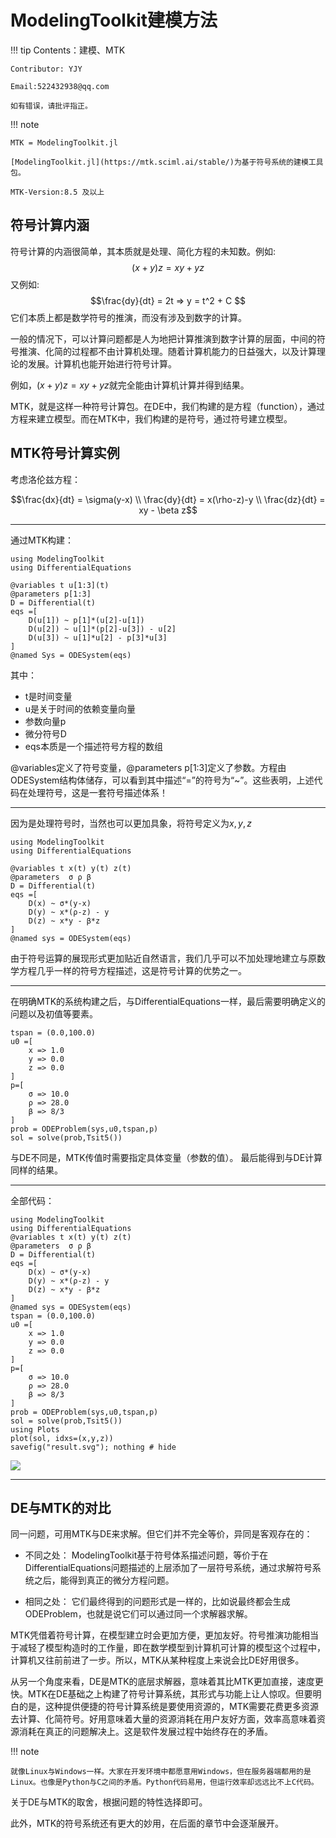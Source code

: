 # ModelingToolkit建模方法

!!! tip
    Contents：建模、MTK

    Contributor: YJY

    Email:522432938@qq.com

    如有错误，请批评指正。

!!! note

    MTK = ModelingToolkit.jl

    [ModelingToolkit.jl](https://mtk.sciml.ai/stable/)为基于符号系统的建模工具包。

    MTK-Version:8.5 及以上

## 符号计算内涵

符号计算的内涵很简单，其本质就是处理、简化方程的未知数。例如:
$$(x+y)z = xy + yz$$
又例如:
$$\frac{dy}{dt} = 2t => y = t^2 + C $$
它们本质上都是数学符号的推演，而没有涉及到数字的计算。

一般的情况下，可以计算问题都是人为地把计算推演到数字计算的层面，中间的符号推演、化简的过程都不由计算机处理。随着计算机能力的日益强大，以及计算理论的发展。计算机也能开始进行符号计算。

例如，$(x+y)z = xy + yz$就完全能由计算机计算并得到结果。

MTK，就是这样一种符号计算包。在DE中，我们构建的是方程（function），通过方程来建立模型。而在MTK中，我们构建的是符号，通过符号建立模型。

## MTK符号计算实例

考虑洛伦兹方程：

```math
\frac{dx}{dt}  = \sigma(y-x) \\ \frac{dy}{dt}  = x(\rho-z)-y \\ \frac{dz}{dt} = xy - \beta z
```

---

通过MTK构建：

```@example lorenz
using ModelingToolkit
using DifferentialEquations

@variables t u[1:3](t)
@parameters p[1:3]
D = Differential(t)
eqs =[
    D(u[1]) ~ p[1]*(u[2]-u[1])
    D(u[2]) ~ u[1]*(p[2]-u[3]) - u[2]
    D(u[3]) ~ u[1]*u[2] - p[3]*u[3]
]
@named Sys = ODESystem(eqs)
```

其中：

* t是时间变量
* u是关于时间的依赖变量向量
* 参数向量p
* 微分符号D
* eqs本质是一个描述符号方程的数组

@variables定义了符号变量，@parameters p[1:3]定义了参数。方程由ODESystem结构体储存，可以看到其中描述“=”的符号为“~”。这些表明，上述代码在处理符号，这是一套符号描述体系！

---

因为是处理符号时，当然也可以更加具象，将符号定义为$x,y,z$

```@example lorenz2
using ModelingToolkit
using DifferentialEquations

@variables t x(t) y(t) z(t)
@parameters  σ ρ β
D = Differential(t)
eqs =[
    D(x) ~ σ*(y-x)
    D(y) ~ x*(ρ-z) - y
    D(z) ~ x*y - β*z
]
@named sys = ODESystem(eqs)
```


由于符号运算的展现形式更加贴近自然语言，我们几乎可以不加处理地建立与原数学方程几乎一样的符号方程描述，这是符号计算的优势之一。

---

在明确MTK的系统构建之后，与DifferentialEquations一样，最后需要明确定义的问题以及初值等要素。

```@example lorenz2
tspan = (0.0,100.0)
u0 =[
    x => 1.0
    y => 0.0
    z => 0.0
]
p=[
    σ => 10.0
    ρ => 28.0
    β => 8/3
]
prob = ODEProblem(sys,u0,tspan,p)
sol = solve(prob,Tsit5())
```

与DE不同是，MTK传值时需要指定具体变量（参数的值）。
最后能得到与DE计算同样的结果。

---

全部代码：

```@example lorenz3
using ModelingToolkit
using DifferentialEquations
@variables t x(t) y(t) z(t)
@parameters  σ ρ β
D = Differential(t)
eqs =[
    D(x) ~ σ*(y-x)
    D(y) ~ x*(ρ-z) - y
    D(z) ~ x*y - β*z
]
@named sys = ODESystem(eqs)
tspan = (0.0,100.0)
u0 =[
    x => 1.0
    y => 0.0
    z => 0.0
]
p=[
    σ => 10.0
    ρ => 28.0
    β => 8/3
]
prob = ODEProblem(sys,u0,tspan,p)
sol = solve(prob,Tsit5())
using Plots
plot(sol, idxs=(x,y,z))
savefig("result.svg"); nothing # hide
```
![](result.svg)

---

## DE与MTK的对比

同一问题，可用MTK与DE来求解。但它们并不完全等价，异同是客观存在的：

* 不同之处：
    ModelingToolkit基于符号体系描述问题，等价于在DifferentialEquations问题描述的上层添加了一层符号系统，通过求解符号系统之后，能得到真正的微分方程问题。

* 相同之处：
    它们最终得到的问题形式是一样的，比如说最终都会生成ODEProblem，也就是说它们可以通过同一个求解器求解。

MTK凭借着符号计算，在模型建立时会更加方便，更加友好。符号推演功能相当于减轻了模型构造时的工作量，即在数学模型到计算机可计算的模型这个过程中，计算机又往前前进了一步。所以，MTK从某种程度上来说会比DE好用很多。

从另一个角度来看，DE是MTK的底层求解器，意味着其比MTK更加直接，速度更快。MTK在DE基础之上构建了符号计算系统，其形式与功能上让人惊叹。但要明白的是，这种提供便捷的符号计算系统是要使用资源的，MTK需要花费更多资源去计算、化简符号。好用意味着大量的资源消耗在用户友好方面，效率高意味着资源消耗在真正的问题解决上。这是软件发展过程中始终存在的矛盾。

!!! note

    就像Linux与Windows一样。大家在开发环境中都愿意用Windows，但在服务器端都用的是Linux。也像是Python与C之间的矛盾。Python代码易用，但运行效率却远远比不上C代码。

关于DE与MTK的取舍，根据问题的特性选择即可。

此外，MTK的符号系统还有更大的妙用，在后面的章节中会逐渐展开。
